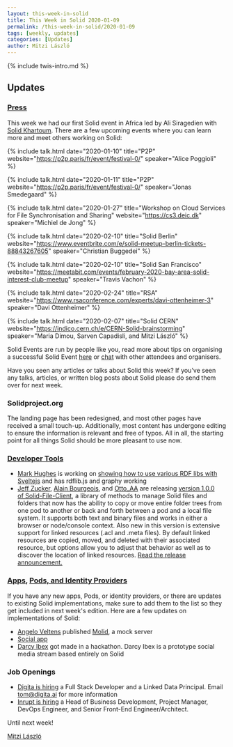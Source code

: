 ```yaml
---
layout: this-week-in-solid
title: This Week in Solid 2020-01-09
permalink: /this-week-in-solid/2020-01-09
tags: [weekly, updates]
categories: [Updates]
author: Mitzi László
---
```


{% include twis-intro.md %}

## Updates

### [Press](https://solidproject.org/press)
This week we had our first Solid event in Africa led by Ali Siragedien with [Solid Khartoum](http://solid-khartoum.atspace.cc). There are a few upcoming events where you can learn more and meet others working on Solid: 

{%
  include talk.html
    date="2020-01-10"
    title="P2P"
    website="https://p2p.paris/fr/event/festival-0/"
    speaker="Alice Poggioli"
%}

{%
  include talk.html
    date="2020-01-11"
    title="P2P"
    website="https://p2p.paris/fr/event/festival-0/"
    speaker="Jonas Smedegaard"
%}

{%
  include talk.html
    date="2020-01-27"
    title="Workshop on Cloud Services for File Synchronisation and Sharing"
    website="https://cs3.deic.dk"
    speaker="Michiel de Jong"
%}

{%
  include talk.html
    date="2020-02-10"
    title="Solid Berlin"
    website="https://www.eventbrite.com/e/solid-meetup-berlin-tickets-88843267605"
    speaker="Christian Buggedei"
%}

{%
  include talk.html
    date="2020-02-10"
    title="Solid San Francisco"
    website="https://meetabit.com/events/february-2020-bay-area-solid-interest-club-meetup"
    speaker="Travis Vachon"
%}

{%
  include talk.html
    date="2020-02-24"
    title="RSA"
    website="https://www.rsaconference.com/experts/davi-ottenheimer-3"
    speaker="Davi Ottenheimer"
%}

{%
  include talk.html
    date="2020-02-07"
    title="Solid CERN"
    website="https://indico.cern.ch/e/CERN-Solid-brainstorming"
    speaker="Maria Dimou, Sarven Capadisli, and Mitzi László"
%}

Solid Events are run by people like you, read more about tips on organising a successful Solid Event [here](https://solidproject.org/events) or [chat](https://forum.solidproject.org/c/solid-events) with other attendees and organisers. 

Have you seen any articles or talks about Solid this week? If you've seen any talks, articles, or written blog posts about Solid please do send them over for next week. 

### Solidproject.org

The landing page has been redesigned, and most other pages have received a small touch-up. Additionally, most content has undergone editing to ensure the information is relevant and free of typos. All in all, the starting point for all things Solid should be more pleasant to use now.

### [Developer Tools](https://solidproject.org/for-developers/apps/tools)
* [Mark Hughes](https://github.com/theWebalyst) is working on [showing how to use various RDF libs with Sveltejs](https://github.com/theWebalyst/svelte-with-rdf-libs-webpack) and has rdflib.js and graphy working
* [Jeff Zucker](https://github.com/jeff-zucker), [Alain Bourgeois](https://github.com/bourgeoa), and [Otto_AA](https://github.com/Otto-AA) are  releasing [version 1.0.0 of Solid-File-Client](https://github.com/jeff-zucker/solid-file-client), a library of methods to manage Solid files and folders that now has the ability to copy or move entire folder trees from one pod to another or back and forth between a pod and a local file system. It supports both text and binary files and works in either a browser or node/console context. Also new in this version is extensive support for linked resources (.acl and .meta files). By default linked resources are copied, moved, and deleted with their associated resource, but options allow you to adjust that behavior as well as to discover the location of linked resources. [Read the release announcement.](https://forum.solidproject.org/t/announce-much-updated-solid-file-client/2546/33)

### [Apps](https://solidproject.org/use-solid/apps), [Pods, and Identity Providers](https://solidproject.org/use-solid)
If you have any new apps, Pods, or identity providers, or there are updates to existing Solid implementations, make sure to add them to the list so they get included in next week's edition. Here are a few updates on implementations of Solid:
* [Angelo Veltens](https://github.com/angelo-v) published [Molid](https://molid.readthedocs.io/en/latest/), a mock server
* [Social app](https://scenaristeur.github.io/compagent-tuto/)
* [Darcy Ibex](https://ibex.darcy.is) got made in a hackathon. Darcy Ibex is a prototype social media stream based entirely on Solid

### Job Openings 
* [Digita is hiring](https://www.digita.ai/careers) a Full Stack Developer and a Linked Data Principal. Email tom@digita.ai for more information
* [Inrupt is hiring](https://inrupt.com/careers) a Head of Business Development, Project Manager, DevOps Engineer, and Senior Front-End Engineer/Architect.  

Until next week!

[Mitzi László](https://github.com/Mitzi-Laszlo)

